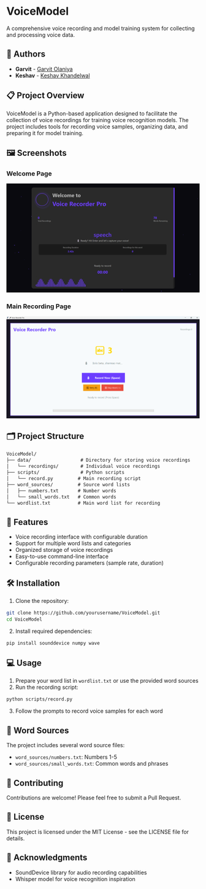 ﻿# VoiceModel

A comprehensive voice recording and model training system for collecting and processing voice data.

## 👥 Authors

- **Garvit** - [Garvit Olaniya](https://github.com/garvitolaniya)
- **Keshav** - [Keshav Khandelwal ](https://github.com/KeshavX3)

## 📋 Project Overview

VoiceModel is a Python-based application designed to facilitate the collection of voice recordings for training voice recognition models. The project includes tools for recording voice samples, organizing data, and preparing it for model training.

## 🖼️ Screenshots

### Welcome Page
![Welcome Page](https://github.com/garvitolaniya/VoiceModel/blob/65b06d73ca9290849227a87411317311d967602f/Screenshot/Screenshot%202025-05-06%20144109.png)

### Main Recording Page
![Main Page](Screenshot/Main%20Page%20.png)

## 🗂️ Project Structure

```
VoiceModel/
├── data/                  # Directory for storing voice recordings
│   └── recordings/        # Individual voice recordings
├── scripts/               # Python scripts
│   └── record.py         # Main recording script
├── word_sources/         # Source word lists
│   ├── numbers.txt       # Number words
│   └── small_words.txt   # Common words
└── wordlist.txt          # Main word list for recording
```

## 🚀 Features

- Voice recording interface with configurable duration
- Support for multiple word lists and categories
- Organized storage of voice recordings
- Easy-to-use command-line interface
- Configurable recording parameters (sample rate, duration)

## 🛠️ Installation

1. Clone the repository:
```bash
git clone https://github.com/yourusername/VoiceModel.git
cd VoiceModel
```

2. Install required dependencies:
```bash
pip install sounddevice numpy wave
```

## 💻 Usage

1. Prepare your word list in `wordlist.txt` or use the provided word sources
2. Run the recording script:
```bash
python scripts/record.py
```
3. Follow the prompts to record voice samples for each word

## 📝 Word Sources

The project includes several word source files:
- `word_sources/numbers.txt`: Numbers 1-5
- `word_sources/small_words.txt`: Common words and phrases

## 🤝 Contributing

Contributions are welcome! Please feel free to submit a Pull Request.

## 📄 License

This project is licensed under the MIT License - see the LICENSE file for details.

## 🙏 Acknowledgments

- SoundDevice library for audio recording capabilities
- Whisper model for voice recognition inspiration
